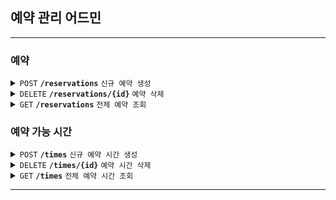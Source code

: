 ## 예약 관리 어드민

------------------------------------------------------------------------------------------

### 예약

<details>
 <summary><code>POST</code> <code><b>/reservations</b></code> <code>신규 예약 생성</code></summary>

##### 요청 바디 정보

> | content-type        | 비고             |
> |---------------------|----------------|
> | `application/json`  | `유효한 시간 아이디를 입력`  |

##### 요청 바디 데이터 예시

```json
{
  "name": "영이",
  "date": "2024-05-12",
  "timeId": 1
}
```

##### 응답 정보

> | http code     | content-type                 | 비고                        |
> |---------------|------------------------------|---------------------------|
> | `201`         | `application/json`           | ` location 헤더에 리소스 위치 포함` |   

##### 응답 데이터 예시

```json
{
  "id": 2,
  "name": "영이",
  "date": "2024-05-12",
  "time": {
    "id": 1,
    "startAt": "12:30"
  }
}
```

</details>

<details>
 <summary><code>DELETE</code> <code><b>/reservations/{id}</b></code> <code>예약 삭제</code></summary>

##### 요청 경로 값 정보

> | name | data type | 비고               |
> |------|-----------|------------------|
> | id   | `number`  | `삭제할 예약 아이디를 입력` |

##### 응답 정보

> | http code | content-type | 비고                        |
> |-----------|--------------|---------------------------|
> | `204`     | `none`       |                           |   

</details>

<details>
 <summary><code>GET</code> <code><b>/reservations</b></code> <code>전체 예약 조회</code></summary>

##### 응답 정보

> | http code | content-type                 | 비고                        |
> |-----------|------------------------------|---------------------------|
> | `200`     | `application/json`           |                           |   

##### 응답 데이터 예시

```json
[
  {
    "id": 1,
    "name": "영이",
    "date": "2024-05-12",
    "time": {
      "id": 1,
      "startAt": "12:30"
    }
  },
  {
    "id": 2,
    "name": "영이",
    "date": "2024-05-12",
    "time": {
      "id": 1,
      "startAt": "12:30"
    }
  }
]
```

</details>

### 예약 가능 시간

<details>
 <summary><code>POST</code> <code><b>/times</b></code> <code>신규 예약 시간 생성</code></summary>

##### 요청 바디 정보

> | content-type       | 비고 |
> |--------------------|----|
> | `application/json` |    |

##### 요청 바디 데이터 예시

```json
{
  "startAt": "12:30"
}
```

##### 응답 정보

> | http code     | content-type                 | 비고                        |
> |---------------|------------------------------|---------------------------|
> | `201`         | `application/json`           | ` location 헤더에 리소스 위치 포함` |   

##### 응답 데이터 예시

```json
{
  "id": 1,
  "startAt": "12:30"
}
```

</details>

<details>
 <summary><code>DELETE</code> <code><b>/times/{id}</b></code> <code>예약 시간 삭제</code></summary>

##### 요청 경로 값 정보

> | name | data type | 비고              |
> |------|-----------|-----------------|
> | id   | `number`  | `삭제할 시간 아이디를 입력` |

##### 응답 정보

> | http code | content-type | 비고                        |
> |-----------|--------------|---------------------------|
> | `204`     | `none`       |                           |   

</details>

<details>
 <summary><code>GET</code> <code><b>/times</b></code> <code>전체 예약 시간 조회</code></summary>

##### 응답 정보

> | http code | content-type                 | 비고                        |
> |-----------|------------------------------|---------------------------|
> | `200`     | `application/json`           |                           |   

##### 응답 데이터 예시

```json
[
  {
    "id": 1,
    "startAt": "12:30"
  },
  {
    "id": 2,
    "startAt": "14:30"
  }
]
```

</details>

------------------------------------------------------------------------------------------
